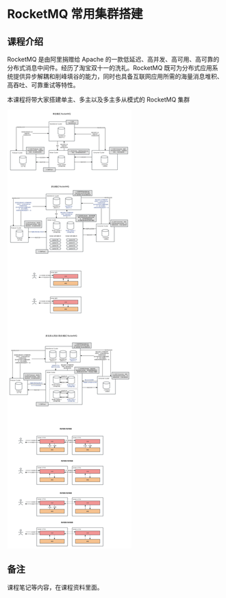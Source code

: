 # RocketMQ 常用集群搭建

## 课程介绍

RocketMQ 是由阿里捐赠给 Apache 的一款低延迟、高并发、高可用、高可靠的分布式消息中间件。经历了淘宝双十一的洗礼。RocketMQ 既可为分布式应用系统提供异步解耦和削峰填谷的能力，同时也具备互联网应用所需的海量消息堆积、高吞吐、可靠重试等特性。

本课程将带大家搭建单主、多主以及多主多从模式的 RocketMQ 集群

![相关截图](readme/相关截图.jpg)

## 备注

课程笔记等内容，在课程资料里面。

